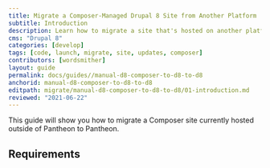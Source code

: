 ```yaml
---
title: Migrate a Composer-Managed Drupal 8 Site from Another Platform
subtitle: Introduction
description: Learn how to migrate a site that's hosted on another platform
cms: "Drupal 8"
categories: [develop]
tags: [code, launch, migrate, site, updates, composer]
contributors: [wordsmither]
layout: guide
permalink: docs/guides//manual-d8-composer-to-d8-to-d8
anchorid: manual-d8-composer-to-d8-to-d8
editpath: migrate/manual-d8-composer-to-d8-to-d8/01-introduction.md
reviewed: "2021-06-22"
---
```


This guide will show you how to migrate a Composer site currently hosted outside of Pantheon to Pantheon.

<Partial file="drupal-9/commit-history.md" />

<Partial file="migrate/alias-sitefolder.md" />

## Requirements

<Partial file="migrate/d8composer-d8composer.md" />
